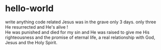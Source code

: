 # hello-world
write anything code related
Jesus was in the grave only 3 days.
only three 
He resurrected and He's alive !  
He was punished and died for my sin and He was raised to give me His righteousness and the promise of eternal life, a real relationship with God, Jesus and the Holy Spirit.

